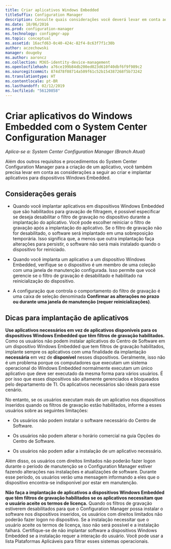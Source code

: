 ```yaml
---
title: Criar aplicativos Windows Embedded
titleSuffix: Configuration Manager
description: Consulte quais considerações você deverá levar em conta ao criar e implantar aplicativos para dispositivos Windows Embedded.
ms.date: 10/06/2016
ms.prod: configuration-manager
ms.technology: configmgr-app
ms.topic: conceptual
ms.assetid: 16acfd63-0c40-424c-82f4-8c63f7f1c30b
author: aczechowski
manager: dougeby
ms.author: aaroncz
ms.collection: M365-identity-device-management
ms.openlocfilehash: a76ce199b84db200ed023d610f40dbf6f9f989c2
ms.sourcegitcommit: 874d78f08714a509f61c52b154387268f5b73242
ms.translationtype: HT
ms.contentlocale: pt-BR
ms.lasthandoff: 02/12/2019
ms.locfileid: "56120858"
---
```

# <a name="create-windows-embedded-applications-with-system-center-configuration-manager"></a>Criar aplicativos do Windows Embedded com o System Center Configuration Manager

*Aplica-se a: System Center Configuration Manager (Branch Atual)*

Além dos outros requisitos e procedimentos do System Center Configuration Manager para a criação de um aplicativo, você também precisa levar em conta as considerações a seguir ao criar e implantar aplicativos para dispositivos Windows Embedded.  

## <a name="general-considerations"></a>Considerações gerais  

-   Quando você implantar aplicativos em dispositivos Windows Embedded que são habilitados para gravação de filtragem, é possível especificar se deseja desabilitar o filtro de gravação no dispositivo durante a implantação do aplicativo. Você pode escolher reiniciar o filtro de gravação após a implantação do aplicativo. Se o filtro de gravação não for desabilitado, o software será implantado em uma sobreposição temporária. Isso significa que, a menos que outra implantação faça alterações para persistir, o software não será mais instalado quando o dispositivo for reiniciado.  

-   Quando você implanta um aplicativo a um dispositivo Windows Embedded, verifique se o dispositivo é um membro de uma coleção com uma janela de manutenção configurada. Isso permite que você gerencie se o filtro de gravação é desabilitado e habilitado na reinicialização do dispositivo.  

-   A configuração que controla o comportamento do filtro de gravação é uma caixa de seleção denominada **Confirmar as alterações no prazo ou durante uma janela de manutenção (requer reinicializações)**.  

## <a name="tips-for-deploying-applications"></a>Dicas para implantação de aplicativos  

**Use aplicativos necessários em vez de aplicativos disponíveis para os dispositivos Windows Embedded que têm filtros de gravação habilitados.** Como os usuários não podem instalar aplicativos do Centro de Software em um dispositivo Windows Embedded que tem filtros de gravação habilitados, implante sempre os aplicativos com uma finalidade da implantação **necessária** em vez de **disponível** nesses dispositivos. Geralmente, isso não é um problema porque os computadores que executam um sistema operacional do Windows Embedded normalmente executam um único aplicativo que deve ser executado da mesma forma para vários usuários. É por isso que esses dispositivos são altamente gerenciados e bloqueados pelo departamento de TI. Os aplicativos necessários são ideais para esse cenário.

 No entanto, se os usuários executam mais de um aplicativo nos dispositivos inseridos quando os filtros de gravação estão habilitados, informe a esses usuários sobre as seguintes limitações:  

-   Os usuários não podem instalar o software necessário do Centro de Software.  

-   Os usuários não podem alterar o horário comercial na guia Opções do Centro de Software.  

-   Os usuários não podem adiar a instalação de um aplicativo necessário.  

Além disso, os usuários com direitos limitados não poderão fazer logon durante o período de manutenção se o Configuration Manager estiver fazendo alterações nas instalações e atualizações de software. Durante esse período, os usuários verão uma mensagem informando a eles que o dispositivo encontra-se indisponível por estar em manutenção.  

**Não faça a implantação de aplicativos a dispositivos Windows Embedded que têm filtros de gravação habilitados se os aplicativos necessitam que o usuário aceite os termos de licença.** Quando os filtros de gravação estiverem desabilitados para que o Configuration Manager possa instalar o software nos dispositivos inseridos, os usuários com direitos limitados não poderão fazer logon no dispositivo. Se a instalação necessitar que o usuário aceite os termos de licença, isso não será possível e a instalação falhará. Certifique-se de não implantar software a dispositivos Windows Embedded se a instalação requer a interação do usuário. Você pode usar a lista Plataformas Aplicáveis para filtrar esses sistemas operacionais.  
